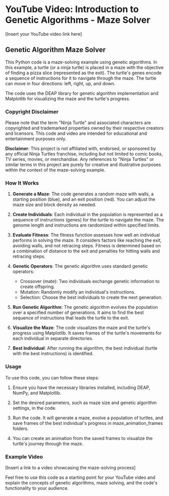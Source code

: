 # YouTube Video: Introduction to Genetic Algorithms - Maze Solver
[Insert your YouTube video link here]

## Genetic Algorithm Maze Solver

This Python code is a maze-solving example using genetic algorithms. In this example, a turtle (or a ninja turtle) is placed in a maze with the objective of finding a pizza slice (represented as the exit). The turtle's genes encode a sequence of instructions for it to navigate through the maze. The turtle can move in four directions: left, right, up, and down.

The code uses the DEAP library for genetic algorithm implementation and Matplotlib for visualizing the maze and the turtle's progress.

### Copyright Disclaimer

Please note that the term "Ninja Turtle" and associated characters are copyrighted and trademarked properties owned by their respective creators and licensors. This code and video are intended for educational and entertainment purposes only.

**Disclaimer**: This project is not affiliated with, endorsed, or sponsored by any official Ninja Turtles franchise, including but not limited to comic books, TV series, movies, or merchandise. Any references to "Ninja Turtles" or similar terms in this project are purely for creative and illustrative purposes within the context of the maze-solving example.

### How It Works

1. **Generate a Maze**: The code generates a random maze with walls, a starting position (blue), and an exit position (red). You can adjust the maze size and block density as needed.

2. **Create Individuals**: Each individual in the population is represented as a sequence of instructions (genes) for the turtle to navigate the maze. The genome length and instructions are randomized within specified limits.

3. **Evaluate Fitness**: The fitness function assesses how well an individual performs in solving the maze. It considers factors like reaching the exit, avoiding walls, and not retracing steps. Fitness is determined based on a combination of distance to the exit and penalties for hitting walls and retracing steps.

4. **Genetic Operators**: The genetic algorithm uses standard genetic operators:
   - Crossover (mate): Two individuals exchange genetic information to create offspring.
   - Mutation: Randomly modify an individual's instructions.
   - Selection: Choose the best individuals to create the next generation.

5. **Run Genetic Algorithm**: The genetic algorithm evolves the population over a specified number of generations. It aims to find the best sequence of instructions that leads the turtle to the exit.

6. **Visualize the Maze**: The code visualizes the maze and the turtle's progress using Matplotlib. It saves frames of the turtle's movements for each individual in separate directories.

7. **Best Individual**: After running the algorithm, the best individual (turtle with the best instructions) is identified.

### Usage

To use this code, you can follow these steps:

1. Ensure you have the necessary libraries installed, including DEAP, NumPy, and Matplotlib.

2. Set the desired parameters, such as maze size and genetic algorithm settings, in the code.

3. Run the code. It will generate a maze, evolve a population of turtles, and save frames of the best individual's progress in maze_animation_frames folders.

4. You can create an animation from the saved frames to visualize the turtle's journey through the maze.

### Example Video

[Insert a link to a video showcasing the maze-solving process]

Feel free to use this code as a starting point for your YouTube video and explain the concepts of genetic algorithms, maze solving, and the code's functionality to your audience.